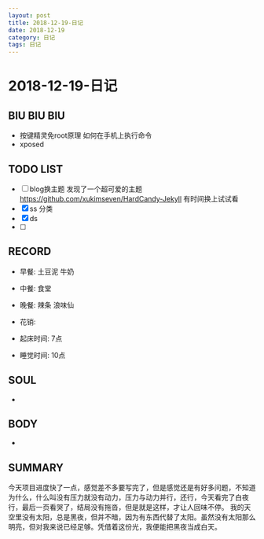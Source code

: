 ```yaml
---
layout: post
title: 2018-12-19-日记
date: 2018-12-19
category: 日记
tags: 日记
---
```

# 2018-12-19-日记
## BIU BIU BIU
- 按键精灵免root原理 如何在手机上执行命令
- xposed
 
## TODO LIST
- [ ] blog换主题 发现了一个超可爱的主题 https://github.com/xukimseven/HardCandy-Jekyll 有时间换上试试看
- [x] ss 分类
- [x] ds 
- [ ] 
 
## RECORD
- 早餐:  土豆泥 牛奶
- 中餐:  食堂
- 晚餐:  辣条 浪味仙
 
- 花销:  
 
- 起床时间:  7点
- 睡觉时间:  10点
 
## SOUL
- 
 
## BODY
- 
 
## SUMMARY
 
 今天项目进度快了一点，感觉差不多要写完了，但是感觉还是有好多问题，不知道为什么，什么叫没有压力就没有动力，压力与动力并行，还行，今天看完了白夜行，最后一页看哭了，结局没有拖沓，但是就是这样，才让人回味不停。
 我的天空里没有太阳，总是黑夜，但并不暗，因为有东西代替了太阳。虽然没有太阳那么明亮，但对我来说已经足够。凭借着这份光，我便能把黑夜当成白天。  


